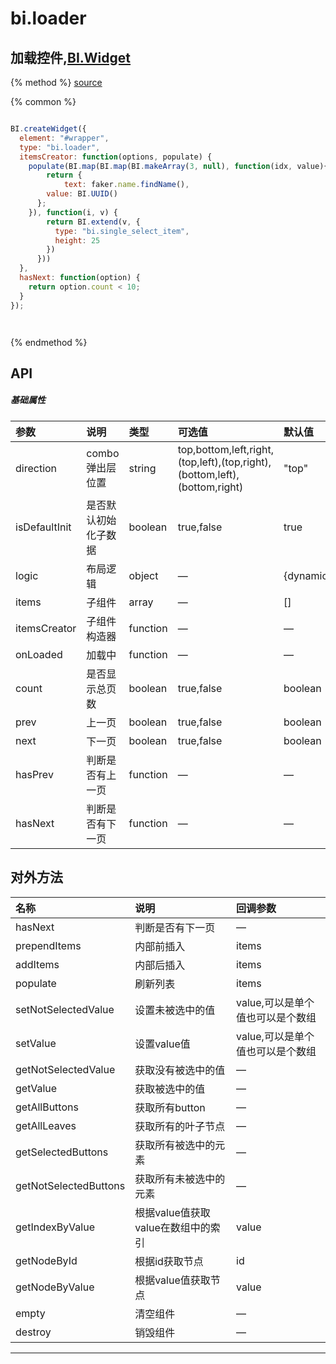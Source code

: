 # bi.loader

## 加载控件,[BI.Widget](/core/widget.md)

{% method %}
[source](https://jsfiddle.net/fineui/qgLtctnx/)

{% common %}
```javascript

BI.createWidget({
  element: "#wrapper",
  type: "bi.loader",
  itemsCreator: function(options, populate) {
    populate(BI.map(BI.map(BI.makeArray(3, null), function(idx, value){
    	return {
     		text: faker.name.findName(),
        value: BI.UUID()
      };
    }), function(i, v) {
        return BI.extend(v, {
          type: "bi.single_select_item",
          height: 25
        })
      }))
  },
  hasNext: function(option) {
    return option.count < 10;
  }
});




```

{% endmethod %}


## API
##### 基础属性
| 参数    | 说明           | 类型  | 可选值 | 默认值
| :------ |:-------------  | :-----| :----|:----
| direction | combo弹出层位置 | string | top,bottom,left,right,(top,left),(top,right),(bottom,left),(bottom,right) | "top"|
| isDefaultInit | 是否默认初始化子数据 |boolean | true,false | true |
| logic | 布局逻辑 | object | —| {dynamic:true,scrolly:true} |
| items| 子组件 | array | — | []|
| itemsCreator | 子组件构造器 | function | — | — |
| onLoaded | 加载中 | function | — | — |
| count | 是否显示总页数 | boolean| true,false|boolean|
| prev | 上一页 | boolean | true,false | boolean |
| next | 下一页 | boolean | true,false | boolean |
| hasPrev | 判断是否有上一页 | function | — | — |
| hasNext | 判断是否有下一页 | function | — | — |



## 对外方法
| 名称     | 说明                           |  回调参数     
| :------ |:-------------                  | :-----   
| hasNext | 判断是否有下一页 | — |
| prependItems | 内部前插入 | items |
| addItems | 内部后插入 | items |
| populate | 刷新列表 | items |
| setNotSelectedValue| 设置未被选中的值 | value,可以是单个值也可以是个数组|
| setValue | 设置value值 | value,可以是单个值也可以是个数组 |
| getNotSelectedValue | 获取没有被选中的值 | —|
| getValue | 获取被选中的值 |—|
| getAllButtons | 获取所有button |—|
| getAllLeaves | 获取所有的叶子节点 | —|
| getSelectedButtons | 获取所有被选中的元素 | —|
| getNotSelectedButtons | 获取所有未被选中的元素 | —|
| getIndexByValue | 根据value值获取value在数组中的索引 | value|
| getNodeById | 根据id获取节点 | id |
| getNodeByValue | 根据value值获取节点 | value |
| empty| 清空组件|—|
| destroy| 销毁组件|—|



---


